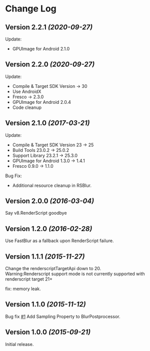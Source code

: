 Change Log
==========

Version 2.2.1 *(2020-09-27)*
----------------------------

Update:
- GPUImage for Android 2.1.0

Version 2.2.0 *(2020-09-27)*
----------------------------

Update:
- Compile & Target SDK Version -> 30
- Use AndroidX
- Fresco -> 2.3.0
- GPUImage for Android 2.0.4
- Code cleanup

Version 2.1.0 *(2017-03-21)*
----------------------------

Update:
- Compile & Target SDK Version 23 -> 25
- Build Tools 23.0.2 -> 25.0.2
- Support Library 23.2.1 -> 25.3.0
- GPUImage for Android 1.3.0 -> 1.4.1
- Fresco 0.9.0 -> 1.1.0

Bug Fix:
- Additional resource cleanup in RSBlur.

Version 2.0.0 *(2016-03-04)*
----------------------------

Say v8.RenderScript goodbye

Version 1.2.0 *(2016-02-28)*
----------------------------

Use FastBlur as a fallback upon RenderScript failure.

Version 1.1.1 *(2015-11-27)*
----------------------------

Change the renderscriptTargetApi down to 20.  
 Warning:Renderscript support mode is not currently supported with renderscript target 21+  

fix: memory leak.

Version 1.1.0 *(2015-11-12)*
----------------------------

Bug fix [#1](https://github.com/wasabeef/fresco-processors/issues/1)
Add Sampling Property to BlurPostprocessor.

Version 1.0.0 *(2015-09-21)*
----------------------------

Initial release.
